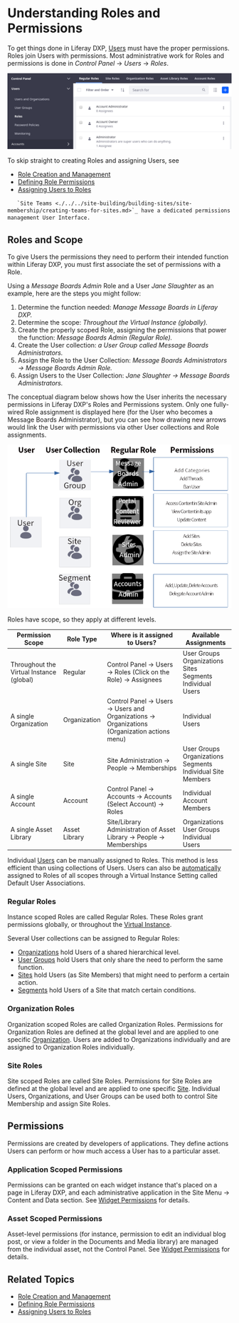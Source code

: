 # Understanding Roles and Permissions

To get things done in Liferay DXP, [Users](./../users/understanding-users.md) must have the proper permissions. Roles join Users with permissions. Most administrative work for Roles and permissions is done in _Control Panel_ &rarr; _Users_ &rarr; _Roles_.

![Manage Roles from the Control Panel.](./understanding-roles-and-permissions/images/03.png)

To skip straight to creating Roles and assigning Users, see

-   [Role Creation and Management](./creating-and-managing-roles.md)
-   [Defining Role Permissions](./defining-role-permissions.md)
-   [Assigning Users to Roles](./assigning-users-to-roles.md)

```note::
   `Site Teams <./../../site-building/building-sites/site-membership/creating-teams-for-sites.md>`_ have a dedicated permissions management User Interface.
```

## Roles and Scope

To give Users the permissions they need to perform their intended function within Liferay DXP, you must first associate the set of permissions with a Role.

Using a _Message Boards Admin_ Role and a User _Jane Slaughter_ as an example, here are the steps you might follow:

1. Determine the function needed: _Manage Message Boards in Liferay DXP._
1. Determine the scope: _Throughout the Virtual Instance (globally)._
1. Create the properly scoped Role, assigning the permissions that power the function: _Message Boards Admin (Regular Role)._
1. Create the User collection: _a User Group called Message Boards Administrators._
1. Assign the Role to the User Collection: _Message Boards Administrators &rarr; Message Boards Admin Role._
1. Assign Users to the User Collection: _Jane Slaughter &rarr; Message Boards Administrators._

The conceptual diagram below shows how the User inherits the necessary permissions in Liferay DXP's Roles and Permissions system. Only one fully-wired Role assignment is displayed here (for the User who becomes a Message Boards Administrator), but you can see how drawing new arrows would link the User with permissions via other User collections and Role assignments.

![Roles exist to link permissions efficiently with Users.](./understanding-roles-and-permissions/images/02.png)

Roles have scope, so they apply at different levels.

| Permission Scope                         | Role Type     | Where is it assigned to Users?                                                                             | Available Assignments                                                             |
| ---------------------------------------- | ------------- | ---------------------------------------------------------------------------------------------------------- | --------------------------------------------------------------------------------- |
| Throughout the Virtual Instance (global) | Regular       | Control Panel &rarr; Users &rarr; Roles (Click on the Role) &rarr; Assignees                               | User Groups <br />Organizations <br />Sites <br />Segments <br />Individual Users |
| A single Organization                    | Organization  | Control Panel &rarr; Users &rarr; Users and Organizations &rarr; Organizations (Organization actions menu) | Individual Users                                                                  |
| A single Site                            | Site          | Site Administration &rarr; People &rarr; Memberships                                                       | User Groups <br />Organizations <br />Segments <br />Individual Site Members      |
| A single Account                         | Account       | Control Panel &rarr; Accounts &rarr; Accounts (Select Account) &rarr; Roles                                | Individual Account Members                                                        |
| A single Asset Library                   | Asset Library | Site/Library Administration of Asset Library &rarr; People &rarr; Memberships                              | Organizations <br />User Groups <br /> Individual Users                           |

Individual [Users](./../users/understanding-users.md) can be manually assigned to Roles. This method is less efficient than using collections of Users. Users can also be [automatically](../../system-administration/virtual-instances/configuring-a-virtual-instance-users.md#default-user-associations) assigned to Roles of all scopes through a Virtual Instance Setting called Default User Associations.

### Regular Roles

Instance scoped Roles are called Regular Roles. These Roles grant permissions globally, or throughout the [Virtual Instance](./../../system-administration/virtual_instances.rst).

Several User collections can be assigned to Regular Roles:

-   [Organizations](./../organizations/understanding-organizations.md) hold Users of a shared hierarchical level.
-   [User Groups](./../user-groups/creating-and-managing-user-groups.md) hold Users that only share the need to perform the same function.
-   [Sites](./../../site-building/building-sites/site-membership/adding-members-to-sites.md) hold Users (as Site Members) that might need to perform a certain action.
-   [Segments](./../../site-building/personalizing-site-experience/segmentation/creating-and-managing-user-segments.md) hold Users of a Site that match certain conditions.

### Organization Roles

Organization scoped Roles are called Organization Roles. Permissions for Organization Roles are defined at the global level and are applied to one specific [Organization](../../users-and-permissions/organizations/understanding-organizations.md). Users are added to Organizations individually and are assigned to Organization Roles individually.

### Site Roles

Site scoped Roles are called Site Roles. Permissions for Site Roles are defined at the global level and are applied to one specific [Site](../../site-building/introduction-to-site-building.md). Individual Users, Organizations, and User Groups can be used both to control Site Membership and assign Site Roles.

## Permissions

Permissions are created by developers of applications. They define actions Users can perform or how much access a User has to a particular asset.

### Application Scoped Permissions

Permissions can be granted on each widget instance that's placed on a page in Liferay DXP, and each administrative application in the Site Menu &rarr; Content and Data section. See [Widget Permissions](./../../site-building/widget-permissions.md) for details.

### Asset Scoped Permissions

Asset-level permissions (for instance, permission to edit an individual blog post, or view a folder in the Documents and Media library) are managed from the individual asset, not the Control Panel. See [Widget Permissions](./../../site-building/widget-permissions.md) for details.

## Related Topics

-   [Role Creation and Management](./creating-and-managing-roles.md)
-   [Defining Role Permissions](./defining-role-permissions.md)
-   [Assigning Users to Roles](./assigning-users-to-roles.md)

